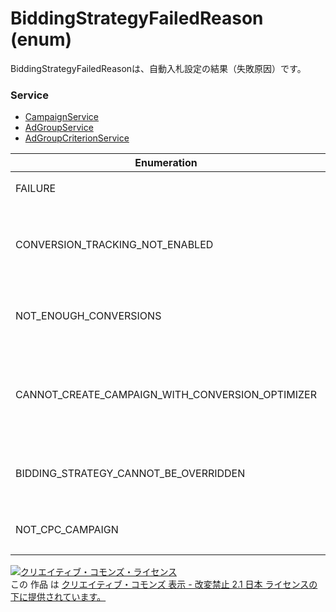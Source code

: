 # BiddingStrategyFailedReason (enum)
BiddingStrategyFailedReasonは、自動入札設定の結果（失敗原因）です。

### Service
+ [CampaignService](../services/CampaignService.md)
+ [AdGroupService](../services/AdGroupService.md)
+ [AdGroupCriterionService](../services/AdGroupCriterionService.md)

| Enumeration | Type | Description | 
|---|---|---|
| FAILURE| string| 原因不明です。 |
| CONVERSION_TRACKING_NOT_ENABLED| string| コンバージョン測定タグが発行されていません。 |
| NOT_ENOUGH_CONVERSIONS| string| コンバージョンの情報が十分でありません。 |
| CANNOT_CREATE_CAMPAIGN_WITH_CONVERSION_OPTIMIZER| string| コンバージョンオプティマイザーの情報は作成不可です。 |
| BIDDING_STRATEGY_CANNOT_BE_OVERRIDDEN| string| 自動入札設定の上書きができません。 |
| NOT_CPC_CAMPAIGN| string| 手動入札ではありません。 |

<a rel="license" href="http://creativecommons.org/licenses/by-nd/2.1/jp/"><img alt="クリエイティブ・コモンズ・ライセンス" style="border-width:0" src="https://i.creativecommons.org/l/by-nd/2.1/jp/88x31.png" /></a><br />この 作品 は <a rel="license" href="http://creativecommons.org/licenses/by-nd/2.1/jp/">クリエイティブ・コモンズ 表示 - 改変禁止 2.1 日本 ライセンスの下に提供されています。</a>
